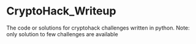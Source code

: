 # CryptoHack_Writeup

The code or solutions for cryptohack challenges written in python.
Note: only solution to few challenges are available
